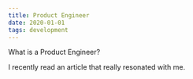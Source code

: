 ```yaml
---
title: Product Engineer
date: 2020-01-01
tags: development
---
```


What is a Product Engineer?

I recently read an article that really resonated with me.
